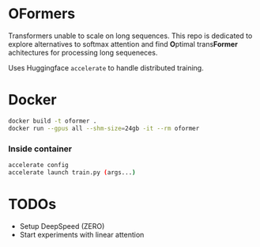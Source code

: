 # OFormers

Transformers unable to scale on long sequences.
This repo is dedicated to explore alternatives to softmax attention and find **O**ptimal trans**Former** achitectures for processing long sequeneces.

Uses Huggingface `accelerate` to handle distributed training.

# Docker
```bash
docker build -t oformer .
docker run --gpus all --shm-size=24gb -it --rm oformer
```

### Inside container

```bash
accelerate config
accelerate launch train.py (args...)
```

# TODOs

- Setup DeepSpeed (ZERO)
- Start experiments with linear attention